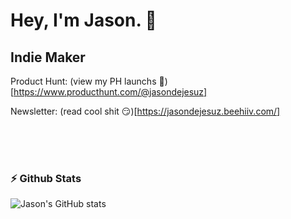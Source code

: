 <!--
**JasonDeJesuz/JasonDeJesuz** is a ✨ _special_ ✨ repository because its `README.md` (this file) appears on your GitHub profile.

Here are some ideas to get you started:

- 🔭 I’m currently working on ...
- 🌱 I’m currently learning ...
- 👯 I’m looking to collaborate on ...
- 🤔 I’m looking for help with ...
- 💬 Ask me about ...
- 📫 How to reach me: ...
- 😄 Pronouns: ...
- ⚡ Fun fact: ...
-->

# Hey, I'm Jason. 👋

## Indie Maker

Product Hunt: (view my PH launchs 🥺)[https://www.producthunt.com/@jasondejesuz]

Newsletter: (read cool shit 😏)[https://jasondejesuz.beehiiv.com/]

<br />

<br />
<br />


### ⚡️ Github Stats

![Jason's GitHub stats](https://my-github-stats-umber.vercel.app/api?username=jasondejesuz&count_private=true&theme=radical&show_icons=true)
